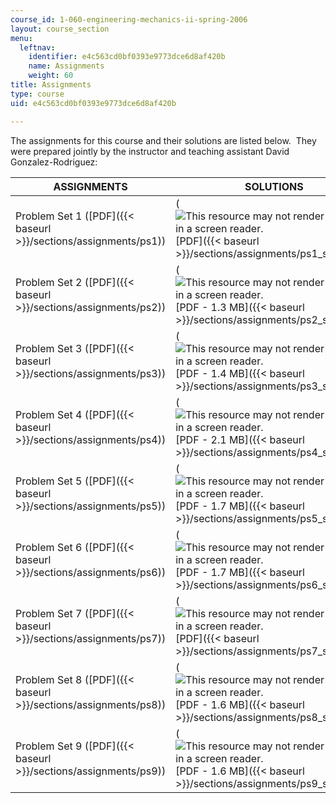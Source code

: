 ```yaml
---
course_id: 1-060-engineering-mechanics-ii-spring-2006
layout: course_section
menu:
  leftnav:
    identifier: e4c563cd0bf0393e9773dce6d8af420b
    name: Assignments
    weight: 60
title: Assignments
type: course
uid: e4c563cd0bf0393e9773dce6d8af420b

---
```


The assignments for this course and their solutions are listed below.  They were prepared jointly by the instructor and teaching assistant David Gonzalez-Rodriguez:

| ASSIGNMENTS | SOLUTIONS |
| --- | --- |
| Problem Set 1 ([PDF]({{< baseurl >}}/sections/assignments/ps1)) | (![This resource may not render correctly in a screen reader.](/images/inacessible.gif)[PDF]({{< baseurl >}}/sections/assignments/ps1_solutions)) |
| Problem Set 2 ([PDF]({{< baseurl >}}/sections/assignments/ps2)) | (![This resource may not render correctly in a screen reader.](/images/inacessible.gif)[PDF - 1.3 MB]({{< baseurl >}}/sections/assignments/ps2_solutions)) |
| Problem Set 3 ([PDF]({{< baseurl >}}/sections/assignments/ps3)) | (![This resource may not render correctly in a screen reader.](/images/inacessible.gif)[PDF - 1.4 MB]({{< baseurl >}}/sections/assignments/ps3_solutions)) |
| Problem Set 4 ([PDF]({{< baseurl >}}/sections/assignments/ps4)) | (![This resource may not render correctly in a screen reader.](/images/inacessible.gif)[PDF - 2.1 MB]({{< baseurl >}}/sections/assignments/ps4_solutions)) |
| Problem Set 5 ([PDF]({{< baseurl >}}/sections/assignments/ps5)) | (![This resource may not render correctly in a screen reader.](/images/inacessible.gif)[PDF - 1.7 MB]({{< baseurl >}}/sections/assignments/ps5_solutions)) |
| Problem Set 6 ([PDF]({{< baseurl >}}/sections/assignments/ps6)) | (![This resource may not render correctly in a screen reader.](/images/inacessible.gif)[PDF - 1.7 MB]({{< baseurl >}}/sections/assignments/ps6_solutions)) |
| Problem Set 7 ([PDF]({{< baseurl >}}/sections/assignments/ps7)) | (![This resource may not render correctly in a screen reader.](/images/inacessible.gif)[PDF]({{< baseurl >}}/sections/assignments/ps7_solutions)) |
| Problem Set 8 ([PDF]({{< baseurl >}}/sections/assignments/ps8)) | (![This resource may not render correctly in a screen reader.](/images/inacessible.gif)[PDF - 1.6 MB]({{< baseurl >}}/sections/assignments/ps8_solutions)) |
| Problem Set 9 ([PDF]({{< baseurl >}}/sections/assignments/ps9)) | (![This resource may not render correctly in a screen reader.](/images/inacessible.gif)[PDF - 1.6 MB]({{< baseurl >}}/sections/assignments/ps9_solutions))